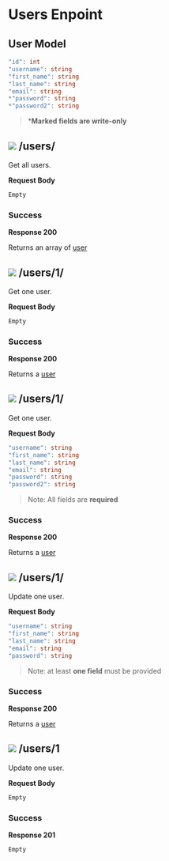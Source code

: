 # Users Enpoint

## User Model

```cs
"id": int
"username": string
"first_name": string
"last_name": string
"email": string
*"password": string
*"password2": string
```

> ***Marked fields are write-only**

## ![](https://img.shields.io/badge/-GET%20-green) /users/

Get all users.

**Request Body**

```cs
Empty
```

### Success

**Response 200**

Returns an array of [user](#Users-Model)


## ![](https://img.shields.io/badge/-GET%20-green) /users/1/

Get one user.

**Request Body**

```cs
Empty
```

### Success

**Response 200**

Returns a [user](#Users-Model)

## ![](https://img.shields.io/badge/-POST%20-orange) /users/1/

Get one user.

**Request Body**

```cs
"username": string
"first_name": string
"last_name": string
"email": string
"password": string
"password2": string
```

> Note: All fields are **required**

### Success

**Response 200**

Returns a [user](#Users-Model)

## ![](https://img.shields.io/badge/-PATCH%20-blueviolet) /users/1/

Update one user.

**Request Body**

```cs
"username": string
"first_name": string
"last_name": string
"email": string
"password": string
```

> Note: at least **one field** must be provided

### Success

**Response 200**

Returns a [user](#Users-Model)

## ![](https://img.shields.io/badge/-DELETE%20-critical) /users/1

Update one user.

**Request Body**

```cs
Empty
```

### Success

**Response 201**

```cs
Empty
```
